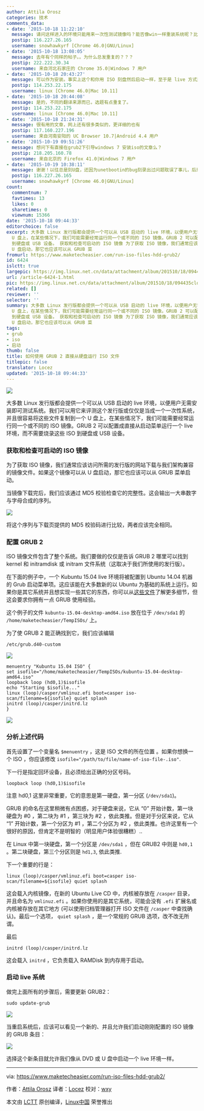 ```yaml
---
author: Attila Orosz
categories: 技术
comments_data:
- date: '2015-10-18 11:22:10'
  message: 请问这样进入的环境只能用来一次性测试镜像吗？能否像win一样重装系统呢？比如硬盘有/和/home分区，iso在/home内，通过grub2启动后进入live环境，能否直接安装新系统？只格式化/不改变/home，能实现吗？win我记得是可以把镜像放在D盘然后重装C盘的。
  postip: 116.227.26.165
  username: snowhawkyrf [Chrome 46.0|GNU/Linux]
- date: '2015-10-18 13:08:05'
  message: 去年有个同样的帖子。。为什么总发重复的？？？
  postip: 222.222.30.34
  username: 来自河北石家庄的 Chrome 35.0|Windows 7 用户
- date: '2015-10-18 20:43:27'
  message: 可以作为安装。事实上这个和你用 ISO 刻盘然后启动一样，至于是 live 方式还是安装方式，看你自己的需要。
  postip: 114.253.22.175
  username: linux [Chrome 46.0|Mac 10.11]
- date: '2015-10-18 20:44:08'
  message: 是的，不同的翻译来源而已，选题有点重复了。
  postip: 114.253.22.175
  username: linux [Chrome 46.0|Mac 10.11]
- date: '2015-10-18 21:24:31'
  message: 很有用的文章，网上还有很多类似的，更详细的也有
  postip: 117.160.227.196
  username: 来自河南安阳的 UC Browser 10.7|Android 4.4 用户
- date: '2015-10-19 09:51:26'
  message: 想问下有直接在grub2下引导windows 7 安装iso的文章么？
  postip: 218.205.160.78
  username: 来自北京的 Firefox 41.0|Windows 7 用户
- date: '2015-10-19 10:38:11'
  message: 谢谢！以往总是刻U盘，还因为unetbootin的bug刻录出过问题耽误了事儿，后来都dd了。这个方法很不错！
  postip: 116.227.26.165
  username: snowhawkyrf [Chrome 46.0|GNU/Linux]
count:
  commentnum: 7
  favtimes: 13
  likes: 0
  sharetimes: 0
  viewnum: 15366
date: '2015-10-18 09:44:33'
editorchoice: false
excerpt: 大多数 Linux 发行版都会提供一个可以从 USB 启动的 live 环境，以便用户无需安装即可测试系统。我们可以用它来评测这个发行版或仅仅是当成一个一次性系统，并且很容易将这些文件复制到一个
  U 盘上，在某些情况下，我们可能需要经常运行同一个或不同的 ISO 镜像。GRUB 2 可以配置成直接从启动菜单运行一个 live 环境，而不需要烧录这些 ISO
  到硬盘或 USB 设备。 获取和检查可启动的 ISO 镜像 为了获取 ISO 镜像，我们通常应该访问所需的发行版的网站下载与我们架构兼容的镜像文件。如果这个镜像可以从
  U 盘启动，那它也应该可以从 GRUB 菜
fromurl: https://www.maketecheasier.com/run-iso-files-hdd-grub2/
id: 6424
islctt: true
largepic: https://img.linux.net.cn/data/attachment/album/201510/18/094435clq6dy8jsvceze6l.png
url: /article-6424-1.html
pic: https://img.linux.net.cn/data/attachment/album/201510/18/094435clq6dy8jsvceze6l.png.thumb.jpg
related: []
reviewer: ''
selector: ''
summary: 大多数 Linux 发行版都会提供一个可以从 USB 启动的 live 环境，以便用户无需安装即可测试系统。我们可以用它来评测这个发行版或仅仅是当成一个一次性系统，并且很容易将这些文件复制到一个
  U 盘上，在某些情况下，我们可能需要经常运行同一个或不同的 ISO 镜像。GRUB 2 可以配置成直接从启动菜单运行一个 live 环境，而不需要烧录这些 ISO
  到硬盘或 USB 设备。 获取和检查可启动的 ISO 镜像 为了获取 ISO 镜像，我们通常应该访问所需的发行版的网站下载与我们架构兼容的镜像文件。如果这个镜像可以从
  U 盘启动，那它也应该可以从 GRUB 菜
tags:
- grub
- iso
- 启动
thumb: false
title: 如何使用 GRUB 2 直接从硬盘运行 ISO 文件
titlepic: false
translator: Locez
updated: '2015-10-18 09:44:33'
---
```


![](/data/attachment/album/201510/18/094435clq6dy8jsvceze6l.png)


大多数 Linux 发行版都会提供一个可以从 USB 启动的 live 环境，以便用户无需安装即可测试系统。我们可以用它来评测这个发行版或仅仅是当成一个一次性系统，并且很容易将这些文件复制到一个 U 盘上，在某些情况下，我们可能需要经常运行同一个或不同的 ISO 镜像。GRUB 2 可以配置成直接从启动菜单运行一个 live 环境，而不需要烧录这些 ISO 到硬盘或 USB 设备。


### 获取和检查可启动的 ISO 镜像


为了获取 ISO 镜像，我们通常应该访问所需的发行版的网站下载与我们架构兼容的镜像文件。如果这个镜像可以从 U 盘启动，那它也应该可以从 GRUB 菜单启动。


当镜像下载完后，我们应该通过 MD5 校验检查它的完整性。这会输出一大串数字与字母合成的序列。


![](/data/attachment/album/201510/18/094435jfzdcd1otefsdj1o.png)


将这个序列与下载页提供的 MD5 校验码进行比较，两者应该完全相同。


### 配置 GRUB 2


ISO 镜像文件包含了整个系统。我们要做的仅仅是告诉 GRUB 2 哪里可以找到 kernel 和 initramdisk 或 initram 文件系统（这取决于我们所使用的发行版）。


在下面的例子中，一个 Kubuntu 15.04 live 环境将被配置到 Ubuntu 14.04 机器的 Grub 启动菜单项。这应该能在大多数新的以 Ubuntu 为基础的系统上运行。如果你是其它系统并且想实现一些其它的东西，你可以从[这些文件](http://git.marmotte.net/git/glim/tree/grub2)了解更多细节，但这会要求你拥有一点 GRUB 使用经验。


这个例子的文件 `kubuntu-15.04-desktop-amd64.iso` 放在位于 `/dev/sda1` 的 `/home/maketecheasier/TempISOs/` 上。


为了使 GRUB 2 能正确找到它，我们应该编辑



```
/etc/grub.d40-custom

```

![](/data/attachment/album/201510/18/094436h1yhby1hhxyozfh8.png)



```
menuentry "Kubuntu 15.04 ISO" {
set isofile="/home/maketecheasier/TempISOs/kubuntu-15.04-desktop-amd64.iso"
loopback loop (hd0,1)$isofile
echo "Starting $isofile..."
linux (loop)/casper/vmlinuz.efi boot=casper iso-scan/filename=${isofile} quiet splash
initrd (loop)/casper/initrd.lz
}

```

![](/data/attachment/album/201510/18/094436m1k6oicxcod5w6iw.png)


### 分析上述代码


首先设置了一个变量名 `$menuentry` ，这是 ISO 文件的所在位置 。如果你想换一个 ISO ，你应该修改 `isofile="/path/to/file/name-of-iso-file-.iso"`.


下一行是指定回环设备，且必须给出正确的分区号码。



```
loopback loop (hd0,1)$isofile

```

注意 hd0,1 这里非常重要，它的意思是第一硬盘，第一分区 (`/dev/sda1`)。


GRUB 的命名在这里稍微有点困惑，对于硬盘来说，它从 “0” 开始计数，第一块硬盘为 #0 ，第二块为 #1 ，第三块为 #2 ，依此类推。但是对于分区来说，它从 “1” 开始计数，第一个分区为 #1 ，第二个分区为 #2 ，依此类推。也许这里有一个很好的原因，但肯定不是明智的（明显用户体验很糟糕）..


在 Linux 中第一块硬盘，第一个分区是 `/dev/sda1` ，但在 GRUB2 中则是 `hd0,1` 。第二块硬盘，第三个分区则是 `hd1,3`, 依此类推.


下一个重要的行是：



```
linux (loop)/casper/vmlinuz.efi boot=casper iso-scan/filename=${isofile} quiet splash

```

这会载入内核镜像，在新的 Ubuntu Live CD 中，内核被存放在 `/casper` 目录，并且命名为 `vmlinuz.efi` 。如果你使用的是其它系统，可能会没有 `.efi` 扩展名或内核被存放在其它地方 (可以使用归档管理器打开 ISO 文件在 `/casper` 中查找确认)。最后一个选项， `quiet splash` ，是一个常规的 GRUB 选项，改不改无所谓。


最后



```
initrd (loop)/casper/initrd.lz

```

这会载入 `initrd` ，它负责载入 RAMDisk 到内存用于启动。


### 启动 live 系统


做完上面所有的步骤后，需要更新 GRUB2：



```
sudo update-grub

```

![](/data/attachment/album/201510/18/094436h5zl1nvplhlommm7.png)


当重启系统后，应该可以看见一个新的、并且允许我们启动刚刚配置的 ISO 镜像的 GRUB 条目：


![](/data/attachment/album/201510/18/094437n49lir14269ab692.png)


选择这个新条目就允许我们像从 DVD 或 U 盘中启动一个 live 环境一样。




---


via: <https://www.maketecheasier.com/run-iso-files-hdd-grub2/>


作者：[Attila Orosz](https://www.maketecheasier.com/author/attilaorosz/) 译者：[Locez](https://github.com/locez) 校对：[wxy](https://github.com/wxy)


本文由 [LCTT](https://github.com/LCTT/TranslateProject) 原创编译，[Linux中国](https://linux.cn/) 荣誉推出